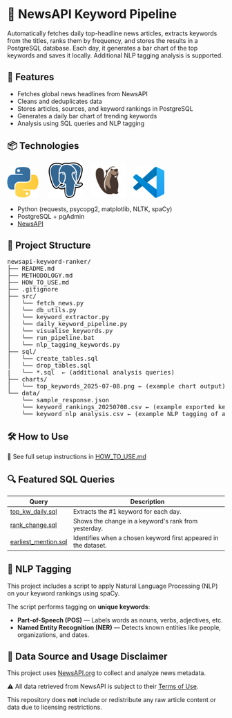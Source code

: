 # 📰 NewsAPI Keyword Pipeline

Automatically fetches daily top-headline news articles, extracts keywords from the titles, ranks them by frequency, and stores the results in a PostgreSQL database. Each day, it generates a bar chart of the top keywords and saves it locally. Additional NLP tagging analysis is supported.

## 🔧 Features

- Fetches global news headlines from NewsAPI
- Cleans and deduplicates data
- Stores articles, sources, and keyword rankings in PostgreSQL
- Generates a daily bar chart of trending keywords
- Analysis using SQL queries and NLP tagging

## 📦 Technologies

![Python](images/python_logo.png "Python")&nbsp;&nbsp;&nbsp;&nbsp;&nbsp;&nbsp;![PostgreSQL](images/postgresql_logo.png "PostgreSQL")&nbsp;&nbsp;&nbsp;&nbsp;&nbsp;![DBeaver](images/dbeaver_logo.png "DBeaver")&nbsp;&nbsp;&nbsp;&nbsp;![VSCode](images/vscode_logo.png "VSCode")

- Python (requests, psycopg2, matplotlib, NLTK, spaCy)
- PostgreSQL + pgAdmin
- [NewsAPI](https://www.NewsAPI.org)

## 📁 Project Structure
<pre>
newsapi-keyword-ranker/
├── README.md
├── METHODOLOGY.md
├── HOW_TO_USE.md
├── .gitignore
├── src/
│   └── fetch_news.py
│   └── db_utils.py
│   └── keyword_extractor.py
│   └── daily_keyword_pipeline.py
│   └── visualise_keywords.py
│   └── run_pipeline.bat
│   └── nlp_tagging_keywords.py
├── sql/
│   └── create_tables.sql
│   └── drop_tables.sql
|   └── *.sql  ← (additional analysis queries)
├── charts/
│   └── top_keywords_2025-07-08.png ← (example chart output)
└── data/
    └── sample_response.json
    └── keyword_rankings_20250708.csv ← (example exported keyword data)
    └── keyword_nlp_analysis.csv ← (example NLP tagging of above data)
</pre>

## 🛠️ How to Use

📘 See full setup instructions in [HOW_TO_USE.md](HOW_TO_USE.md)

## 🔍 Featured SQL Queries

| Query | Description |
|-------|-------------|
| [top_kw_daily.sql](./sql/top_kw_daily.sql) | Extracts the #1 keyword for each day. |
| [rank_change.sql](./sql/rank_change.sql) | Shows the change in a keyword's rank from yesterday. |
| [earliest_mention.sql](./sql/earliest_mention.sql) | Identifies when a chosen keyword first appeared in the dataset. |

## 🧠 NLP Tagging

This project includes a script to apply Natural Language Processing (NLP) on your keyword rankings using spaCy.


The script performs tagging on **unique keywords**:
- **Part-of-Speech (POS)** — Labels words as nouns, verbs, adjectives, etc.
- **Named Entity Recognition (NER)** — Detects known entities like people, organizations, and dates.

## 📌 Data Source and Usage Disclaimer

This project uses [NewsAPI.org](https://newsapi.org/) to collect and analyze news metadata.

⚠️ All data retrieved from NewsAPI is subject to their [Terms of Use](https://newsapi.org/terms).

This repository does **not** include or redistribute any raw article content or data due to licensing restrictions.